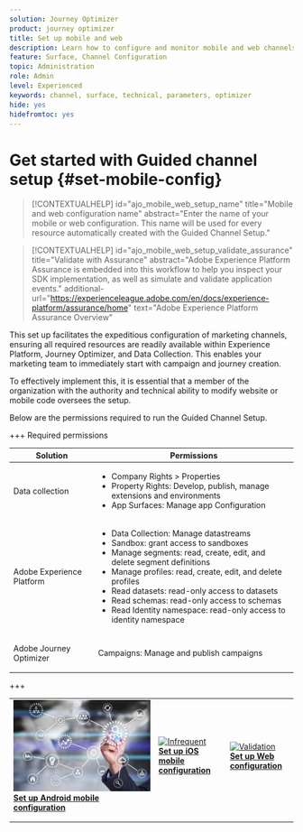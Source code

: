 ```yaml
---
solution: Journey Optimizer
product: journey optimizer
title: Set up mobile and web 
description: Learn how to configure and monitor mobile and web channels
feature: Surface, Channel Configuration
topic: Administration
role: Admin
level: Experienced
keywords: channel, surface, technical, parameters, optimizer
hide: yes
hidefromtoc: yes
---
```

# Get started with Guided channel setup {#set-mobile-config}

>[!CONTEXTUALHELP]
>id="ajo_mobile_web_setup_name"
>title="Mobile and web configuration name"
>abstract="Enter the name of your mobile or web configuration. This name will be used for every resource automatically created with the Guided Channel Setup."

>[!CONTEXTUALHELP]
>id="ajo_mobile_web_setup_validate_assurance"
>title="Validate with Assurance"
>abstract="Adobe Experience Platform Assurance is embedded into this workflow to help you inspect your SDK implementation, as well as simulate and validate application events."
>additional-url="https://experienceleague.adobe.com/en/docs/experience-platform/assurance/home" text="Adobe Experience Platform Assurance Overview"


This set up facilitates the expeditious configuration of marketing channels, ensuring all required resources are readily available within Experience Platform, Journey Optimizer, and Data Collection. This enables your marketing team to immediately start with campaign and journey creation.

To effectively implement this, it is essential that a member of the organization with the authority and technical ability to modify website or mobile code oversees the setup.

Below are the permissions required to run the Guided Channel Setup.

+++ Required permissions

<table>
  <thead>
    <tr>
      <th><strong>Solution</strong></th>
      <th><strong>Permissions</strong></th>
    </tr>
  </thead>
  <tbody>
    <tr>
      <td>
        <p>Data collection</p>
      </td>
      <td>
        <ul>
          <li>Company Rights > Properties</li>
          <li>Property Rights: Develop, publish, manage extensions and environments</li>
          <li>App Surfaces: Manage app Configuration</li>
        </ul>
      </td>
    </tr>
    <tr>
      <td>
        <p>Adobe Experience Platform</p>
      </td>
      <td>
        <ul>
          <li>Data Collection: Manage datastreams</li>
          <li>Sandbox: grant access to sandboxes</li>
          <li>Manage segments: read, create, edit, and delete segment definitions</li>
          <li>Manage profiles: read, create, edit, and delete profiles</li>
          <li>Read datasets: read-only access to datasets</li>
          <li>Read schemas: read-only access to schemas</li>
          <li>Read Identity namespace: read-only access to identity namespace</li>
        </ul>
      </td>
    </tr>
    <tr>
      <td>
        <p>Adobe Journey Optimizer</p>
      </td>
      <td>
        <p>Campaigns: Manage and publish campaigns</p>
      </td>
    </tr>
  </tbody>
</table>
+++

<table style="table-layout:fixed"><tr style="border: 0;">
<td>
<a href="set-mobile-android.md">
<img alt="Lead" src="assets/do-not-localize/config-android.jpeg">
</a>
<div><a href="set-mobile-android.md"><strong>Set up Android mobile configuration</strong>
</div>
<p>
</td>
<td>
<a href="set-mobile-ios.md">
<img alt="Infrequent" src="assets/do-not-localize/config-ios.jpeg">
</a>
<div>
<a href="set-mobile-ios.md"><strong>Set up iOS mobile configuration</strong></a>
</div>
<p></td>
<td>
<a href="set-mobile-web.md">
<img alt="Validation" src="assets/do-not-localize/config-web.jpeg">
</a>
<div>
<a href="set-mobile-web.md"><strong>Set up Web configuration</strong></a>
</div>
<p>
</td>
</tr></table>
